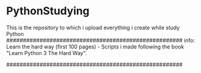 # PythonStudying
This is the repository to which i upload everything i create while study Python
#####################################################
  info: 
  Learn the hard way (first 100 pages) - Scripts i made following the book "Learn Python 3 The Hard Way".
  
  
#####################################################
  
